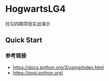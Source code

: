 # HogwartsLG4
拉勾四期项目实战演示

## Quick Start 

### 参考链接

- https://docs.python.org/3/using/index.html
- https://pypi.python.org/
